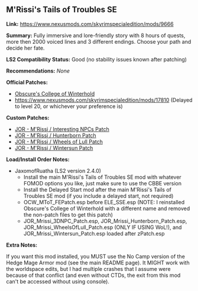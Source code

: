 ## M'Rissi's Tails of Troubles SE

**Link:** https://www.nexusmods.com/skyrimspecialedition/mods/9666

**Summary:** Fully immersive and lore-friendly story with 8 hours of quests, more then 2000 voiced lines and 3 different endings. Choose your path and decide her fate. 

**LS2 Compatibility Status:** Good (no stability issues known after patching)

**Recommendations:** 
_None_

**Official Patches:**
* [Obscure's College of Winterhold](https://www.nexusmods.com/skyrimspecialedition/mods/20514)
* https://www.nexusmods.com/skyrimspecialedition/mods/17810 (Delayed to level 20, or whichever your preference is)

**Custom Patches:**
* [JOR - M'Rissi / Interesting NPCs Patch](/custom-patches/JOR_Mrissi_3DNPC_Patch.esp)
* [JOR - M'Rissi / Hunterborn Patch](/custom-patches/JOR_Mrissi_Hunterborn_Patch.esp)
* [JOR - M'Rissi / Wheels of Lull Patch](/custom-patches/JOR_Mrissi_WheelsOfLull_Patch.esp)
* [JOR - M'Rissi / Wintersun Patch](/custom-patches/JOR_Mrissi_Wintersun_Patch.esp)

**Load/Install Order Notes:**
* JaxomofRuatha (LS2 version 2.4.0)
  * Install the main M'Rissi's Tails of Troubles SE mod with whatever FOMOD options you like, just make sure to use the CBBE version
  * Install the Delayed Start mod after the main M'Rissi's Tails of Troubles SE mod (if you include a delayed start, not required)
  * OCW_MToT_FEPatch.esp before ELE_SSE.esp (NOTE: I reinstalled Obscure's College of Winterhold with a different name and removed the non-patch files to get this patch)
  * JOR_Mrissi_3DNPC_Patch.esp, JOR_Mrissi_Hunterborn_Patch.esp, JOR_Mrissi_WheelsOfLull_Patch.esp (ONLY IF USING WoL!), and JOR_Mrissi_Wintersun_Patch.esp loaded after zPatch.esp

**Extra Notes:**

If you want this mod installed, you MUST use the No Camp version of the Hedge Mage Armor mod (see the main README page). It MIGHT work with the worldspace edits, but I had multiple crashes that I assume were because of that conflict (and even without CTDs, the exit from this mod can't be accessed without using console).